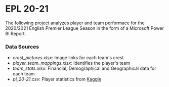 # EPL 20-21
The following project analyzes player and team performace for the 2020/2021 English Premier League Season in the form of a Microsoft Power BI Report. 

### Data Sources ###
- *crest_pictures.xlsx*: Image links for each team's crest<br>
- *player_team_mappings.xlsx*: Identifies the player's team<br>
- *team_stats.xlsx*: Financial, Demographical and Geographical data for each team<br>
- *pl_20-21.csv*: Player statistics from [Kaggle](https://www.kaggle.com/krishanthbarkav/english-premier-leagueepl-player-statistics)

